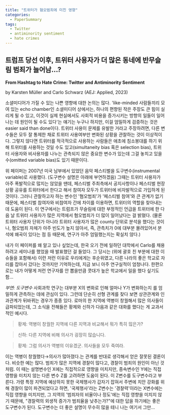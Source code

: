 ```yaml
---
title: "트위터가 혐오범죄에 미친 영향"
categories:
  - PaperSummary
tags:
  - Twitter
  - antiminority sentiment
  - hate crimes
--- 
```


## 트럼프 당선 이후, 트위터 사용자가 더 많은 동네에 반무슬림 범죄가 늘어남...?

**From Hashtag to Hate Crime: Twitter and Antiminority Sentiment**

by Karsten Müller and Carlo Schwarz (AEJ: Applied, 2023)

<!--
We study whether social media can amplify antiminority sentiment with a focus on Donald Trump's political rise. Using an instrumental variable strategy based on Twitter's early adopters at the South by Southwest festival in 2007, we find that higher Twitter use in a county is associated with a sizeable increase in anti-Muslim hate crimes after the 2016 presidential primaries. Trump's tweets about Muslims predict increases in xenophobic tweets by his followers, cable news mentions of Muslims, and hate crimes on the following days. These results suggest that social media content can affect real-life outcomes. 
-->

소셜미디어가 가질 수 있는 나쁜 영향에 대한 논의는 많다. 'like-minded 사람들끼리 모여 있는 echo chamber인 소셜미디어 상에서는, 하나의 편향된 작은 주장도 큰 힘이 실리게 될 수 있고, 이것이 실제 현실에서도 사회적 비용을 증가시키는 방향의 일들이 일어나는 데 원인이 될 수도 있다'는 얘기는 누구나 하지만, 이걸 엄밀하게 검증하는 것은 easier said than done이다. 트위터 사용이 문제를 유발한 거라고 주장하려면, 다른 변수들은 모두 잘 통제한 채로 트위터 사용여부만 변화된 상황을 관찰하는 것이 이상적이다. 그렇지 않다면 트위터를 적극적으로 사용하는 사람들은 애초에 침소봉대를 하기 위해 트위터를 사용하는 것일 수도 있고(simultaneity bias 혹은 selection bias), 트위터 사용자와 비사용자를 나누는 관측되지 않은 중요한 변수가 있는데 그걸 놓치고 있을 수(omitted variable bias)도 있기 때문이다. 

위 페이퍼는 2007년 미국 남부에서 있었던 음악 페스티벌을 도구변수(instrumental variable)로 사용했다. (도구변수 설명은 아래에 부연하겠음) 그때는 트위터 사용자가 아주 폭발적으로 많지는 않았을 땐데, 페스티벌 주최측에서 공지사항이나 페스티벌 현장상황 공유를 트위터에서 한다고 해서 참여자 모두가 트위터에 비자발적으로 가입하게 된 것이다. 그러니 관찰하고자 하는 변수인 '혐오범죄'가 '페스티벌 참여'와 큰 관계가 없기 때문에, 페스티벌 참여자와 비참여자 간에 차이를 이용하면, 트위터의 역할을 찾아내는 데 도움이 된다. 이 연구에서는 트럼프가 무슬림에 대한 부정적인 언급을 트위터에 한 다음 날 트위터 사용자가 많은 지역에서 혐오범죄가 더 많이 일어났다는 걸 밝혔다. 
(물론 트위터 사용자 단위가 아니라 트위터 사용자가 많은 county 단위로 분석을 했다는 것이나, 혐오범죄 자체가 아주 빈도가 높지 않아서, 즉, 관측치가 0에 대부분 몰려있어서 분석에 왜곡이 있다는 점 등 때문에, 연구가 아주 엄밀했는지는 확실치 않다.)

내가 이 페이퍼를 왜 알고 있나 싶었는데, 한국 오기 전에 일하던 대학에서 Carlo를 채용하려고 세미나를 했었을 때 발표했던 걸 들었다. 그 당시는 (위에 괄호 친 부분에 대한 이슈들을 포함해서) 이런 저런 이유로 우리에게는 후순위였고, 다른 나라의 좋은 학교로 자리를 잡아서 갔다는 것까지만 기억하는데, 지금 보니 아주 연구실적이 엄청나다. 한편으로는 내가 어떻게 저런 연구자를 안 뽑을만큼 콧대가 높은 학교에서 일을 했다 싶기도 함...


*부연: 도구변수*
사회과학 연구는 대부분 X의 변화로 인해 얼마나 Y가 변화하는지 를 엄밀하게 관측하는 데에 관심이 있다. 그런데 단순히 선형 관계를 찾다 보면 상관관계와 인과관계가 뒤바뀌는 경우가 종종 있다. 로마의 한 지역에 역병이 창궐해서 많은 의사들이 급파되었는데, 그 소식을 전해들은 황제와 신하가 다음과 같은 대화를 했다는 게 교과서적인 예시다.

> 황제: 역병이 창궐한 지역에 다른 지역과 비교해서 뭐가 특히 많은가?

> 신하: 다른 지역에 비해 의사가 굉장히 많습니다.

> 황제: 그럼 의사가 역병의 이유겠군. 의사들을 모두 죽여라.

이는 역병이 창궐했다&rarr;의사가 많아졌다.는 관계를 반대로 생각해서 얻은 잘못된 결론이다. 비슷한 예는 많다. 범죄가 많은 지역에 경찰이 많다고, 경찰이 범죄의 원인이 아닌 것처럼. 이 때는 설명변수인 X에는 직접적으로 영향을 미치지만, 종속변수인 Y에는 직접 영향을 미치지 않는 다른 변수 Z를 고려하면 도움이 된다. 이 Z변수를 도구변수라고 부른다. 가령 특정 지역에 예상하지 못한 국제행사가 갑자기 잡혀서 주변에 치안 강화를 위해 경찰이 많이 파견되었다고 하면, '국제행사'라는 Z변수는 '경찰력'이라는 X변수에는 직접 영향을 미치지만, 그 지역의 '범죄자의 비율이나 정도'에는 직접 영향을 미치지 않기 때문에, "경찰력의 외생적 증가가 범죄율을 낮추는가?"에 대한 답을 하기에는 좋은 도구변수가 된다. 
도구변수는 더 좋은 설명이 무수히 많을 테니 나는 여기서 그만...
